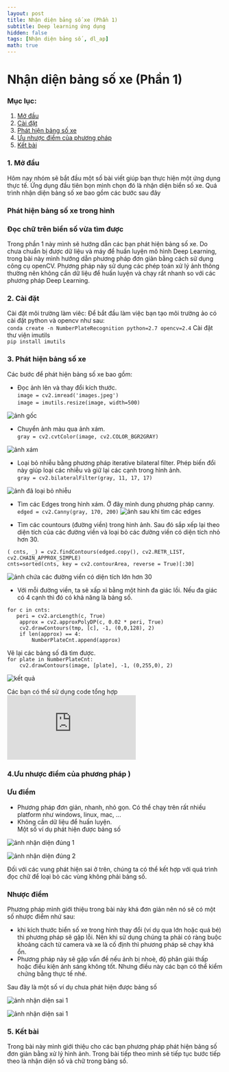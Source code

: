 ```yaml
---
layout: post
title: Nhận diện bảng số xe (Phần 1)
subtitle: Deep learning ứng dụng
hidden: false
tags: [Nhận diện bảng số , dl_ap]
math: true
---
```


# Nhận diện bảng số xe (Phần 1)
### Mục lục:
1. [Mở đầu](#intro)
2. [Cài đặt](#install )
3. [Phát hiện bảng số xe](#method )
4. [Ưu nhược điểm của phương pháp ](#limitation)
5. [Kết bài](#conclusion)


### 1. Mở đầu <a name="intro"></a>
Hôm nay nhóm sẽ bắt đầu một số bài viết giúp bạn thực hiện một ứng dụng thực tế. Ứng dụng đầu tiên bọn mình chọn đó là nhận diện biển số xe. Quá trình nhận diện bảng số xe bao gồm các bước sau đây  
### Phát hiện bảng số xe trong hình  
### Đọc chữ trên biển số vừa tìm được  
Trong phần 1 này mình sẽ hướng dẫn các bạn phát hiện bảng số xe. Do chưa chuẩn bị được dữ liệu và máy để huấn luyện mô hình 
Deep Learning, trong bài này mình hướng dẫn phương pháp đơn giản bằng cách sử dụng công cụ openCV. Phương pháp này sử dụng các phép toán xử lý ảnh thông thường nên không cần dữ liệu để huấn luyện và chạy rất nhanh so với các phương pháp Deep Learning.  

### 2. Cài đặt <a name="install"></a>
Cài đặt môi trường làm viêc: Để bắt đầu làm việc bạn tạo môi trường ảo có cài đặt python và opencv như sau:  
```conda create -n NumberPlateRecognition python=2.7 opencv=2.4```
Cài đặt thư viện imutils  
```pip install imutils```  
### 3. Phát hiện bảng số xe <a name="method"></a>
Các bước để phát hiện bảng số xe bao gồm:  
+ Đọc ảnh lên và thay đổi kích thước.  
```image = cv2.imread('images.jpeg')```  
```image = imutils.resize(image, width=500)```  

![ảnh gốc](/img/20180706/images.jpeg)

+ Chuyển ảnh màu qua ảnh xám.  
```gray = cv2.cvtColor(image, cv2.COLOR_BGR2GRAY)```  

![ảnh xám](/img/20180706/image_gray.jpeg)  

+ Loại bỏ nhiễu bằng phương pháp iterative bilateral filter. Phép biến đổi này giúp loại các nhiễu và giữ lại các cạnh trong hình ảnh.  
```gray = cv2.bilateralFilter(gray, 11, 17, 17)```

![ảnh đã loại bỏ nhiễu](/img/20180706/image_bilateral.jpeg)  

+ Tìm các Edges trong hình xám. Ở đây mình dung phương pháp canny.  
```edged = cv2.Canny(gray, 170, 200)```
![ảnh sau khi tìm các edges](/img/20180706/image_cany.jpeg)  

+ Tìm các countours (đường viền) trong hình ảnh. Sau đó sắp xếp lại theo diện tích của các đường viền và loại bỏ các đường viền có diện tích nhỏ hơn 30.   

```( cnts, _) = cv2.findContours(edged.copy(), cv2.RETR_LIST, cv2.CHAIN_APPROX_SIMPLE)```  
```cnts=sorted(cnts, key = cv2.contourArea, reverse = True)[:30]```  

![ảnh chứa các đường viền có diện tích lớn hơn 30](/img/20180706/image_countour.jpeg)  

+ Với mỗi đường viền, ta sẽ xấp xỉ bằng một hình đa giác lồi. Nếu đa giác có 4 cạnh thì đó có khả năng là bảng số.  

```for c in cnts:```  
```   peri = cv2.arcLength(c, True)```  
```    approx = cv2.approxPolyDP(c, 0.02 * peri, True)```  
```    cv2.drawContours(tmp, [c], -1, (0,0,128), 2)```  
```    if len(approx) == 4:```  
```        NumberPlateCnt.append(approx)```  

Vẽ lại các bảng số đã tìm được.  
```for plate in NumberPlateCnt:```  
```    cv2.drawContours(image, [plate], -1, (0,255,0), 2)```  

![kết quả](/img/20180706/image_result.jpeg)  

Các bạn có thể sử dụng code tổng hợp ![tại đây](https://github.com/dlapplications/License-Plate-Recognition/blob/master/plateDetection.py)


### 4.Ưu nhược điểm của phương pháp <a name="limitation"></a>)
### Ưu điểm
+ Phương pháp đơn giản, nhanh, nhỏ gọn. Có thể chạy trên rất nhiều platform như windows, linux, mac, ...  
+ Không cần dữ liệu để huấn luyện.  
Một số ví dụ phát hiện được bảng số

![ảnh nhận diện đúng 1](/img/20180706/OK1.jpeg)   

![ảnh  nhận diện đúng 2](/img/20180706/Ok2.jpeg)  

Đối với các vung phát hiện sai ở trên, chúng ta có thể kết hợp với quá trình đọc chữ để loại bỏ các vùng không phải bảng số.


### Nhược điểm
Phương pháp mình giới thiệu trong bài này khá đơn giản nên nó sẽ có một số nhược điểm nhứ sau:
+ khi kích thước biển số xe trong hình thay đổi (ví dụ qua lớn hoặc quá bé) thì phương pháp sẽ gặp lỗi. Nên khi sử dụng chúng ta phải có ràng buộc khoảng cách từ camera và xe là cố định thì phương pháp sẽ chạy khá ổn.  
+ Phương pháp này sẽ gặp vấn đề nếu ảnh bị nhoè, độ phân giải thấp hoặc điều kiện ánh sáng không tốt. Nhưng điều này các bạn có thể kiểm chứng bằng thực tế nhé.  

Sau đây là một số ví dụ chưa phát hiện được bảng số


![ảnh nhận diện sai 1](/img/20180706/Error1.jpeg)   

![ảnh nhận diện sai 1](/img/20180706/Error2.jpeg)  


### 5. Kết bài <a name="conclusion"></a>
Trong bài này mình giới thiệu cho các bạn phương pháp phát hiện bảng số đơn giản bằng xử lý hình ảnh. Trong bài tiếp theo mình sẽ tiếp tục bước tiếp theo là nhận diện số và chữ trong bảng số.  




